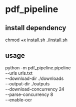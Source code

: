 # pdf_pipeline
## install dependency
chmod +x install.sh
./install.sh

## usage
python -m pdf_pipeline.pipeline \
  --urls urls.txt \
  --download-dir ./downloads \
  --output-dir ./outputs \
  --download-concurrency 24 \
  --parse-concurrency 8 \
  --enable-ocr